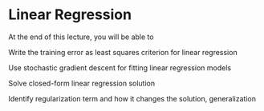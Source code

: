 # **Linear Regression**
At the end of this lecture, you will be able to

Write the training error as least squares criterion for linear regression

Use stochastic gradient descent for fitting linear regression models

Solve closed-form linear regression solution

Identify regularization term and how it changes the solution, generalization
